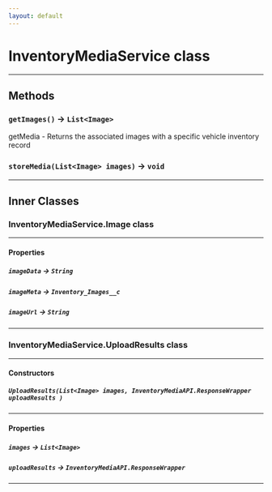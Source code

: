 ```yaml
---
layout: default
---
```

# InventoryMediaService class
---
## Methods
### `getImages()` → `List<Image>`

 getMedia - Returns the associated images with a specific vehicle inventory record

### `storeMedia(List<Image> images)` → `void`
---
## Inner Classes

### InventoryMediaService.Image class
---
#### Properties

##### `imageData` → `String`

##### `imageMeta` → `Inventory_Images__c`

##### `imageUrl` → `String`

---
### InventoryMediaService.UploadResults class
---
#### Constructors
##### `UploadResults(List<Image> images, InventoryMediaAPI.ResponseWrapper uploadResults )`
---
#### Properties

##### `images` → `List<Image>`

##### `uploadResults` → `InventoryMediaAPI.ResponseWrapper`

---
